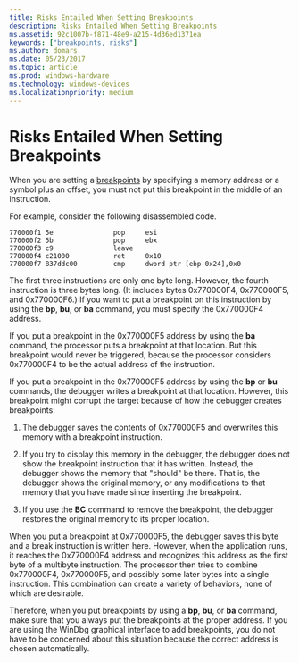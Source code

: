 ```yaml
---
title: Risks Entailed When Setting Breakpoints
description: Risks Entailed When Setting Breakpoints
ms.assetid: 92c1007b-f871-48e9-a215-4d36ed1371ea
keywords: ["breakpoints, risks"]
ms.author: domars
ms.date: 05/23/2017
ms.topic: article
ms.prod: windows-hardware
ms.technology: windows-devices
ms.localizationpriority: medium
---
```


# Risks Entailed When Setting Breakpoints


When you are setting a [breakpoints](using-breakpoints.md) by specifying a memory address or a symbol plus an offset, you must not put this breakpoint in the middle of an instruction.

For example, consider the following disassembled code.

```
770000f1 5e               pop     esi
770000f2 5b               pop     ebx
770000f3 c9               leave
770000f4 c21000           ret     0x10
770000f7 837ddc00         cmp     dword ptr [ebp-0x24],0x0
```

The first three instructions are only one byte long. However, the fourth instruction is three bytes long. (It includes bytes 0x770000F4, 0x770000F5, and 0x770000F6.) If you want to put a breakpoint on this instruction by using the **bp**, **bu**, or **ba** command, you must specify the 0x770000F4 address.

If you put a breakpoint in the 0x770000F5 address by using the **ba** command, the processor puts a breakpoint at that location. But this breakpoint would never be triggered, because the processor considers 0x770000F4 to be the actual address of the instruction.

If you put a breakpoint in the 0x770000F5 address by using the **bp** or **bu** commands, the debugger writes a breakpoint at that location. However, this breakpoint might corrupt the target because of how the debugger creates breakpoints:

1.  The debugger saves the contents of 0x770000F5 and overwrites this memory with a breakpoint instruction.

2.  If you try to display this memory in the debugger, the debugger does not show the breakpoint instruction that it has written. Instead, the debugger shows the memory that "should" be there. That is, the debugger shows the original memory, or any modifications to that memory that you have made since inserting the breakpoint.

3.  If you use the **BC** command to remove the breakpoint, the debugger restores the original memory to its proper location.

When you put a breakpoint at 0x770000F5, the debugger saves this byte and a break instruction is written here. However, when the application runs, it reaches the 0x770000F4 address and recognizes this address as the first byte of a multibyte instruction. The processor then tries to combine 0x770000F4, 0x770000F5, and possibly some later bytes into a single instruction. This combination can create a variety of behaviors, none of which are desirable.

Therefore, when you put breakpoints by using a **bp**, **bu**, or **ba** command, make sure that you always put the breakpoints at the proper address. If you are using the WinDbg graphical interface to add breakpoints, you do not have to be concerned about this situation because the correct address is chosen automatically.

 

 





